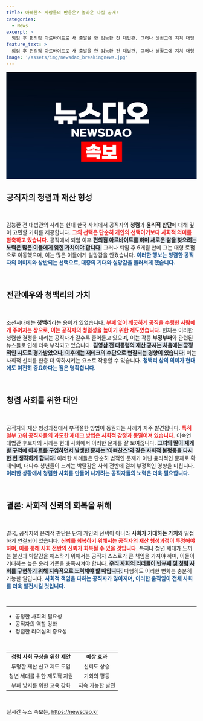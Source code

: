 ```yaml
---
title: 아빠찬스 사람들의 반응은? 놀라운 사실 공개!
categories:
  - News
excerpt: >
  퇴임 후 편의점 아르바이트로 새 출발을 한 김능환 전 대법관, 그러나 생활고에 지쳐 대형 로펌으로 복귀하며 청백리의 이상을 접다. 이숙연 대법관 후보자의 자녀 재테크 논란은 사회적 정의의 기준을 다시 묻고 있다!
feature_text: >
  퇴임 후 편의점 아르바이트로 새 출발을 한 김능환 전 대법관, 그러나 생활고에 지쳐 대형 로펌으로 복귀하며 청백리의 이상을 접다. 이숙연 대법관 후보자의 자녀 재테크 논란은 사회적 정의의 기준을 다시 묻고 있다!
image: '/assets/img/newsdao_breakingnews.jpg'
---
```


<p><img src="/assets/img/newsdao_breakingnews.jpg" alt="firstkoreanews 속보" /></p>

<h2 data-ke-size="size26">공직자의 청렴과 재산 형성</h2>

<p data-ke-size="size16">&nbsp;</p>

<p>김능환 전 대법관의 사례는 현대 한국 사회에서 공직자의 <strong>청렴</strong>과 <strong>윤리적 판단</strong>에 대해 깊이 고민할 기회를 제공합니다. <b><span style="color: #ee2323;">그의 선택은 단순히 개인의 선택이기보다 사회적 의미를 함축하고 있습니다.</span></b> 공직에서 퇴임 이후 <b><span style="background-color: #21538527;">편의점 아르바이트를 하며 새로운 삶을 찾으려는 노력은 많은 이들에게 잊힌 가치여야 합니다.</span></b> 그러나 퇴임 후 6개월 만에 그는 대형 로펌으로 이동했으며, 이는 많은 이들에게 실망감을 안겼습니다. <b><span style="color: #1a5490;">이러한 행보는 청렴한 공직자의 이미지와 상반되는 선택으로, 대중의 기대와 실망감을 물러서게 했습니다.</span></b></p>

<p data-ke-size="size16">&nbsp;</p>

<h2 data-ke-size="size26">전관예우와 청백리의 가치</h2>

<p data-ke-size="size16">&nbsp;</p>

<p>조선시대에는 <strong>청백리</strong>라는 용어가 있었습니다. <b><span style="color: #ee2323;">부패 없이 깨끗하게 공직을 수행한 사람에게 주어지는 상으로, 이는 공직자의 청렴성을 높이기 위한 제도였습니다.</span></b> 현재는 이러한 청렴한 결정을 내리는 공직자가 갈수록 줄어들고 있으며, 이는 각종 <strong>부정부패</strong>와 관련된 뉴스들로 인해 더욱 부각되고 있습니다. <b><span style="background-color: #21538527;">김영삼 전 대통령의 재산 공시는 처음에는 긍정적인 시도로 평가받았으나, 이후에는 재테크의 수단으로 변질되는 경향이 있습니다.</span></b> 이는 사회적 신뢰를 한층 더 약화시키는 요소로 작용할 수 있습니다. <b><span style="color: #1a5490;">청백리 상의 의미가 현대에도 여전히 중요하다는 점은 명확합니다.</span></b></p>

<p data-ke-size="size16">&nbsp;</p>

<h2 data-ke-size="size26">청렴 사회를 위한 대안</h2>

<p data-ke-size="size16">&nbsp;</p>

<p>공직자의 재산 형성과정에서 부적절한 방법이 동원되는 사례가 자주 발견됩니다. <b><span style="color: #ee2323;">특히 일부 고위 공직자들의 과도한 재테크 방법은 사회적 감정과 동떨어져 있습니다.</span></b> 이숙연 대법관 후보자의 사례는 현대 사회에서 이러한 문제를 잘 보여줍니다. <b><span style="background-color: #21538527;">그녀의 딸이 재개발 구역에 아파트를 구입하면서 발생한 문제는 '아빠찬스'와 같은 사회적 불평등을 다시 한 번 생각하게 합니다.</span></b> 이러한 사례들은 단순히 법적인 문제가 아닌 윤리적인 문제로 확대되며, 대다수 청년들이 느끼는 박탈감은 사회 전반에 걸쳐 부정적인 영향을 미칩니다. <b><span style="color: #1a5490;">이러한 상황에서 청렴한 사회를 만들어 나가려는 공직자들의 노력은 더욱 필요합니다.</span></b></p>

<p data-ke-size="size16">&nbsp;</p>

<h2 data-ke-size="size26">결론: 사회적 신뢰의 회복을 위해</h2>

<p data-ke-size="size16">&nbsp;</p>

<p>결국, 공직자의 윤리적 판단은 단지 개인의 선택이 아니라 <strong>사회가 기대하는 가치</strong>와 밀접하게 연결되어 있습니다. <b><span style="color: #ee2323;">신뢰를 회복하기 위해서는 공직자의 재산 형성과정이 투명해야 하며, 이를 통해 사회 전반의 신뢰가 회복될 수 있을 것입니다.</span></b> 특히나 청년 세대가 느끼는 불신과 박탈감을 해소하기 위해서는 공직자 스스로가 큰 책임을 가져야 하며, 이들이 기대하는 높은 윤리 기준을 충족시켜야 합니다. <b><span style="background-color: #21538527;">우리 사회의 리더들이 반부패 및 청렴 사회를 구현하기 위해 지속적으로 노력해야 할 때입니다.</span></b> 다행히도 이러한 변화는 충분히 가능한 일입니다. <b><span style="color: #1a5490;">사회적 책임을 다하는 공직자가 많아지며, 이러한 움직임이 전체 사회를 더욱 발전시킬 것입니다.</span></b></p>

<p data-ke-size="size16">&nbsp;</p>

<hr />

<ul>
    <li>공정한 사회의 필요성</li>
    <li>공직자의 역할 강화</li>
    <li>청렴한 리더십의 중요성</li>
</ul>

<p data-ke-size="size16">&nbsp;</p>

<table style="width: 100%;">
    <tr>
        <td style="text-align: center; height: 17px;"><b>청렴 사회 구상을 위한 제안</b></td>
        <td style="text-align: center; height: 17px;"><b>예상 효과</b></td>
    </tr>
    <tr>
        <td style="text-align: center; height: 17px;">투명한 재산 신고 제도 도입</td>
        <td style="text-align: center; height: 17px;">신뢰도 상승</td>
    </tr>
    <tr>
        <td style="text-align: center; height: 17px;">청년 세대를 위한 제도적 지원</td>
        <td style="text-align: center; height: 17px;">기회의 평등</td>
    </tr>
    <tr>
        <td style="text-align: center; height: 17px;">부패 방지를 위한 교육 강화</td>
        <td style="text-align: center; height: 17px;">지속 가능한 발전</td>
    </tr>
</table>

<p data-ke-size="size16">&nbsp;</p>
실시간 뉴스 속보는, <a href="https://newsdao.kr" rel="dofollow">https://newsdao.kr</a>


